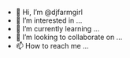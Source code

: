 - 👋 Hi, I’m @djfarmgirl
- 👀 I’m interested in ...
- 🌱 I’m currently learning ...
- 💞️ I’m looking to collaborate on ...
- 📫 How to reach me ...

<!---
djfarmgirl/djfarmgirl is a ✨ special ✨ repository because its `README.md` (this file) appears on your GitHub profile.
You can click the Preview link to take a look at your changes.
--->
